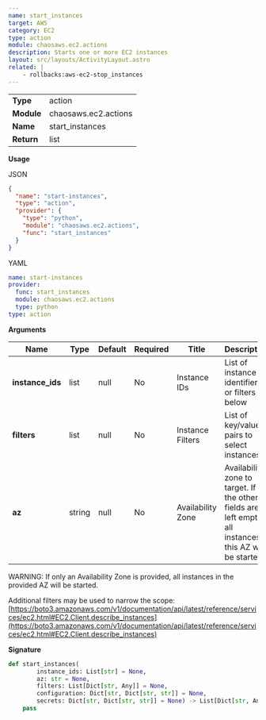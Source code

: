 ```yaml
---
name: start_instances
target: AWS
category: EC2
type: action
module: chaosaws.ec2.actions
description: Starts one or more EC2 instances
layout: src/layouts/ActivityLayout.astro
related: |
    - rollbacks:aws-ec2-stop_instances
---
```


|            |                      |
| ---------- | -------------------- |
| **Type**   | action               |
| **Module** | chaosaws.ec2.actions |
| **Name**   | start_instances      |
| **Return** | list                 |

**Usage**

JSON

```json
{
  "name": "start-instances",
  "type": "action",
  "provider": {
    "type": "python",
    "module": "chaosaws.ec2.actions",
    "func": "start_instances"
  }
}
```

YAML

```yaml
name: start-instances
provider:
  func: start_instances
  module: chaosaws.ec2.actions
  type: python
type: action
```

**Arguments**

| Name             | Type   | Default | Required | Title             | Description                                                                                               |
| ---------------- | ------ | ------- | -------- | ----------------- | --------------------------------------------------------------------------------------------------------- |
| **instance_ids** | list   | null    | No       | Instance IDs      | List of instance identifiers, or filters below                                                            |
| **filters**      | list   | null    | No       | Instance Filters  | List of key/value pairs to select instances                                                               |
| **az**           | string | null    | No       | Availability Zone | Availability zone to target. If the other fields are left empty, all instances in this AZ will be started |

WARNING: If only an Availability Zone is provided, all instances in the
provided AZ will be started.

Additional filters may be used to narrow the scope:
[https://boto3.amazonaws.com/v1/documentation/api/latest/reference/services/ec2.html#EC2.Client.describe_instances](https://boto3.amazonaws.com/v1/documentation/api/latest/reference/services/ec2.html#EC2.Client.describe_instances)

**Signature**

```python
def start_instances(
        instance_ids: List[str] = None,
        az: str = None,
        filters: List[Dict[str, Any]] = None,
        configuration: Dict[str, Dict[str, str]] = None,
        secrets: Dict[str, Dict[str, str]] = None) -> List[Dict[str, Any]]:
    pass

```
